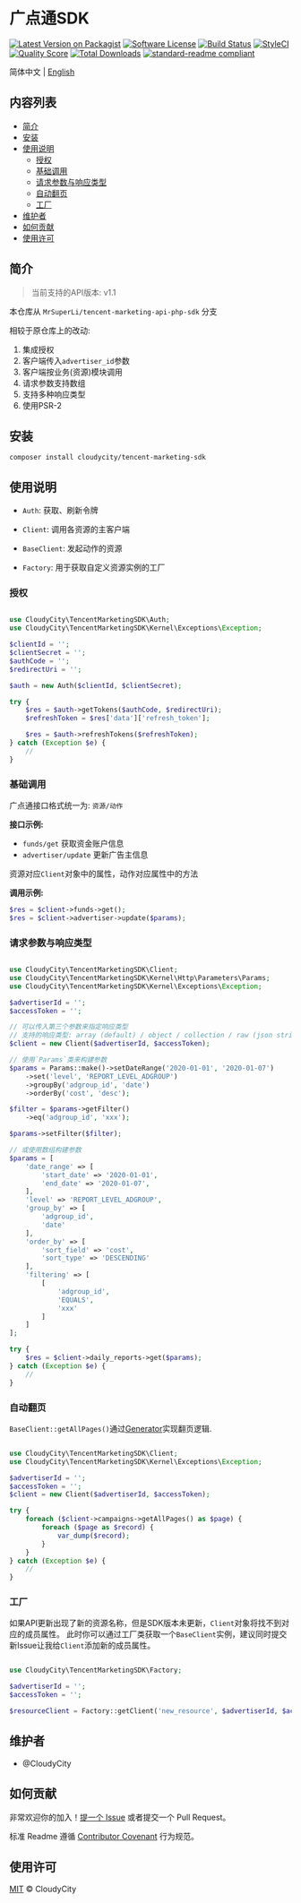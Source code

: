 # 广点通SDK

[![Latest Version on Packagist][ico-version]][link-packagist]
[![Software License][ico-license]](LICENSE.md)
[![Build Status][ico-travis]][link-travis]
[![StyleCI][ico-styleci]][link-styleci]
[![Quality Score][ico-code-quality]][link-code-quality]
[![Total Downloads][ico-downloads]][link-downloads]
[![standard-readme compliant](https://img.shields.io/badge/readme%20style-standard-brightgreen.svg?style=flat-square)](https://github.com/RichardLitt/standard-readme)

简体中文 | [English](./README.en.md)

## 内容列表

- [简介](#简介)
- [安装](#安装)
- [使用说明](#使用说明)
	- [授权](#授权)
	- [基础调用](#基础调用)
	- [请求参数与响应类型](#请求参数与响应类型)
	- [自动翻页](#自动翻页)
	- [工厂](#工厂)
- [维护者](#维护者)
- [如何贡献](#如何贡献)
- [使用许可](#使用许可)

## 简介

> 当前支持的API版本: v1.1

本仓库从 `MrSuperLi/tencent-marketing-api-php-sdk` 分支

相较于原仓库上的改动:
1. 集成授权
2. 客户端传入`advertiser_id`参数
3. 客户端按业务(资源)模块调用
4. 请求参数支持数组
5. 支持多种响应类型
6. 使用PSR-2

## 安装

`composer install cloudycity/tencent-marketing-sdk`

## 使用说明

- `Auth`: 获取、刷新令牌

- `Client`: 调用各资源的主客户端

- `BaseClient`: 发起动作的资源

- `Factory`: 用于获取自定义资源实例的工厂

### 授权

```php

use CloudyCity\TencentMarketingSDK\Auth;
use CloudyCity\TencentMarketingSDK\Kernel\Exceptions\Exception;

$clientId = '';
$clientSecret = '';
$authCode = '';
$redirectUri = '';

$auth = new Auth($clientId, $clientSecret);

try {
    $res = $auth->getTokens($authCode, $redirectUri);
    $refreshToken = $res['data']['refresh_token'];

    $res = $auth->refreshTokens($refreshToken);
} catch (Exception $e) {
    //
}
```

### 基础调用

广点通接口格式统一为: `资源/动作`

**接口示例:**

- `funds/get` 获取资金账户信息
- `advertiser/update` 更新广告主信息

资源对应`Client`对象中的属性，动作对应属性中的方法

**调用示例:**

```php
$res = $client->funds->get();
$res = $client->advertiser->update($params);
```

### 请求参数与响应类型

```php

use CloudyCity\TencentMarketingSDK\Client;
use CloudyCity\TencentMarketingSDK\Kernel\Http\Parameters\Params;
use CloudyCity\TencentMarketingSDK\Kernel\Exceptions\Exception;

$advertiserId = '';
$accessToken = '';

// 可以传入第三个参数来指定响应类型
// 支持的响应类型: array (default) / object / collection / raw (json string)
$client = new Client($advertiserId, $accessToken);

// 使用`Params`类来构建参数
$params = Params::make()->setDateRange('2020-01-01', '2020-01-07')
    ->set('level', 'REPORT_LEVEL_ADGROUP')
    ->groupBy('adgroup_id', 'date')
    ->orderBy('cost', 'desc');

$filter = $params->getFilter()
    ->eq('adgroup_id', 'xxx');

$params->setFilter($filter);

// 或使用数组构建参数
$params = [
    'date_range' => [
        'start_date' => '2020-01-01',
        'end_date' => '2020-01-07',
    ],
    'level' => 'REPORT_LEVEL_ADGROUP',
    'group_by' => [
        'adgroup_id',
        'date'
    ],
    'order_by' => [
        'sort_field' => 'cost',
        'sort_type' => 'DESCENDING'
    ],
    'filtering' => [
        [
            'adgroup_id',
            'EQUALS',
            'xxx'
        ]
    ]
];

try {
    $res = $client->daily_reports->get($params);
} catch (Exception $e) {
    //
}
```

### 自动翻页

`BaseClient::getAllPages()`通过[Generator](https://www.php.net/manual/zh/language.generators.overview.php)实现翻页逻辑.

```php

use CloudyCity\TencentMarketingSDK\Client;
use CloudyCity\TencentMarketingSDK\Kernel\Exceptions\Exception;

$advertiserId = '';
$accessToken = '';
$client = new Client($advertiserId, $accessToken);

try {
    foreach ($client->campaigns->getAllPages() as $page) {
        foreach ($page as $record) {
            var_dump($record);
        }
    }
} catch (Exception $e) {
    //
}
```

### 工厂

如果API更新出现了新的资源名称，但是SDK版本未更新，`Client`对象将找不到对应的成员属性。
此时你可以通过工厂类获取一个`BaseClient`实例，建议同时提交新Issue让我给`Client`添加新的成员属性。

```php

use CloudyCity\TencentMarketingSDK\Factory;

$advertiserId = '';
$accessToken = '';

$resourceClient = Factory::getClient('new_resource', $advertiserId, $accessToken);
```

## 维护者

- @CloudyCity

## 如何贡献

非常欢迎你的加入！[提一个 Issue](https://github.com/CloudyCity/tencent-marketing-sdk/issues/new) 或者提交一个 Pull Request。

标准 Readme 遵循 [Contributor Covenant](http://contributor-covenant.org/version/1/3/0/) 行为规范。

## 使用许可

[MIT](LICENSE) © CloudyCity

[ico-version]: https://img.shields.io/packagist/v/cloudycity/tencent-marketing-sdk.svg?style=flat-square
[ico-license]: https://img.shields.io/badge/license-MIT-brightgreen.svg?style=flat-square
[ico-travis]: https://img.shields.io/travis/cloudycity/tencent-marketing-sdk/master.svg?style=flat-square
[ico-code-coverage]: https://img.shields.io/scrutinizer/coverage/g/cloudycity/tencent-marketing-sdk.svg?style=flat-square
[ico-styleci]: https://styleci.io/repos/244580741/shield?branch=master
[ico-code-quality]: https://img.shields.io/scrutinizer/g/cloudycity/tencent-marketing-sdk.svg?style=flat-square
[ico-downloads]: https://img.shields.io/packagist/dt/cloudycity/tencent-marketing-sdk.svg?style=flat-square

[link-packagist]: https://packagist.org/packages/cloudycity/tencent-marketing-sdk
[link-travis]: https://travis-ci.org/cloudycity/tencent-marketing-sdk
[link-code-coverage]: https://scrutinizer-ci.com/g/cloudycity/tencent-marketing-sdk/code-structure
[link-styleci]: https://styleci.io/repos/244580741
[link-code-quality]: https://scrutinizer-ci.com/g/cloudycity/tencent-marketing-sdk
[link-downloads]: https://packagist.org/cloudycity/tencent-marketing-sdk
[link-author]: https://github.com/cloudycity

